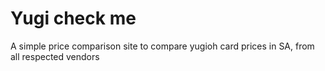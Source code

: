 # Yugi check me
A simple price comparison site to compare yugioh card prices in SA, from all respected vendors
